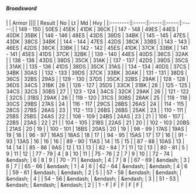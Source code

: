 ##### Broadsword

|      | Armor ||||
| Result | No | Lt | Md | Hvy |
|:--------:|:-----:|:-----:|:-----:|:-----:|
| 149 - 150 | 50ES | 45EK | 41DK | 36CK |
| 147 - 148 | 49ES | 44ES | 40DK | 35BK |
| 146 - 146 | 48ES | 43DS | 39DS | 34BK |
| 145 - 145 | 47ES | 43DK | 38CS | 34BK |
| 144 - 144 | 47ES | 42DS | 38CK | 33BS |
| 143 - 143 | 46ES | 42DS | 38CK | 33BK |
| 142 - 142 | 45ES | 41DK | 37CK | 33BK |
| 141 - 141 | 45ES | 41DS | 37CK | 32BK |
| 139 - 140 | 44ES | 40DS | 36CS | 32AK |
| 138 - 138 | 43DS | 39DS | 35CK | 31AK |
| 137 - 137 | 42DS | 39DS | 35CS | 31AK |
| 135 - 136 | 41DS | 38DS | 35CK | 31AS |
| 134 - 134 | 40DS | 37CS | 34BK | 30AS |
| 132 - 133 | 39DS | 37CK | 33BK | 30AK |
| 131 - 131 | 38DS | 36CS | 32BS | 29AS |
| 129 - 130 | 37DS | 35CK | 32BS | 29AK |
| 128 - 128 | 36DS | 34CS | 31BK | 28 |
| 126 - 127 | 35DS | 33CK | 31BK | 28 |
| 125 - 125 | 34CS | 32CS | 30BS | 27 |
| 123 - 124 | 34CS | 32CK | 29AK | 26 |
| 121 - 122 | 32CS | 31BS | 29AK | 26 |
| 119 - 120 | 31CS | 30BS | 28AK | 25 |
| 118 - 118 | 30CS | 29BS | 27AS | 24 |
| 116 - 117 | 29CS | 28BS | 26AS | 24 |
| 114 - 115 | 28CS | 27BS | 26AS | 23 |
| 112 - 113 | 26BS | 26BS | 25AK | 23 |
| 110 - 111 | 25BS | 25BS | 24AS | 22 |
| 108 - 109 | 24BS | 24AS | 23 | 21 |
| 106 - 107 | 22BS | 23AS | 22 | 21 |
| 104 - 105 | 21BS | 22AS | 21 | 20 |
| 102 - 103 | 20BS | 21AS | 20 | 19 |
| 100 - 101 | 18BS | 20AS | 20 | 19 |
| 98 - 99 | 17AS | 19AS | 19 | 18 |
| 96 - 97 | 16AS | 18AS | 18 | 17 |
| 94 - 95 | 15AS | 17 | 17 | 16 |
| 91 - 93 | 13AS | 16 | 16 | 16 |
| 89 - 90 | 11AS | 14 | 15 | 15 |
| 87 - 88 | 10AS | 13 | 14 | 14 |
| 85 - 86 | 9AS | 12 | 13 | 13 |
| 82 - 84 | 7 | 11 | 12 | 13 |
| 80 - 81 | 5 | 9 | 11 | 12 |
| 77 - 79 | 4 | 8 | 10 | 11 |
| 75 - 76 | 2 | 7 | 9 | 10 |
| 72 - 74 | &endash;  | 6 | 8 | 9 |
| 70 - 71 | &endash;  | 4 | 7 | 8 |
| 67 - 69 | &endash;  | 3 | 6 | 7 |
| 65 - 66 | &endash;  | 1 | 4 | 6 |
| 62 - 64 | &endash;  | &endash;  | 4 | 6 |
| 59 - 61 | &endash;  | &endash;  | 2 | 5 |
| 57 - 58 | &endash;  | &endash;  | &endash;  | 4 |
| 54 - 56 | &endash;  | &endash;  | &endash;  | 3 |
| 51 - 53 | &endash;  | &endash;  | &endash;  | 2 |
| 1 - F | F | F | F | F |

